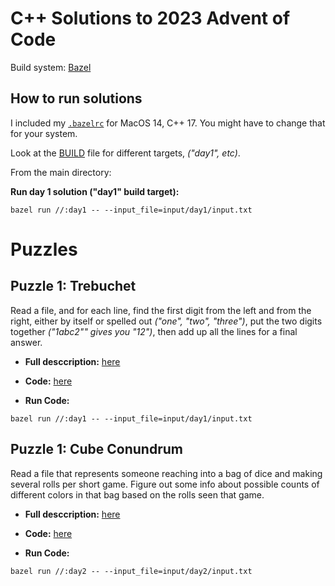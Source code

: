 C++ Solutions to 2023 Advent of Code
====================================

Build system: [Bazel](https://bazel.build)

How to run solutions
--------------------

I included my [`.bazelrc`](.bazelrc) for MacOS 14, C++ 17. You might have to change that for your system.

Look at the [BUILD](BUILD) file for different targets, _("day1", etc)_.

From the main directory:

**Run day 1 solution ("day1" build target):**
```
bazel run //:day1 -- --input_file=input/day1/input.txt
```

Puzzles
=======

Puzzle 1: Trebuchet
-------------------

Read a file, and for each line, find the first digit from the left and from the right, either by itself or
spelled out _("one", "two", "three")_, put the two digits together _("1abc2"" gives you "12")_, then add
up all the lines for a final answer.

- **Full desccription:** [here](DAY_1.md)

- **Code:** [here](day1.cc)

- **Run Code:**

```
bazel run //:day1 -- --input_file=input/day1/input.txt
```

Puzzle 1: Cube Conundrum
------------------------

Read a file that represents someone reaching into a bag of dice and making several rolls per short
game. Figure out some info about possible counts of different colors in that bag based on the rolls
seen that game.

- **Full desccription:** [here](DAY_2.md)

- **Code:** [here](day2.cc)

- **Run Code:**

```
bazel run //:day2 -- --input_file=input/day2/input.txt
```